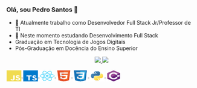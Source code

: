### Olá, sou Pedro Santos 👋

- 🔭 Atualmente trabalho como Desenvolvedor Full Stack Jr/Professor de TI
- 🌱 Neste momento estudando Desenvolvimento Full Stack 
- Graduação em Tecnologia de Jogos Digitais
- Pós-Graduação em Docência do Ensino Superior


<div align="center">
  <a href="https://github.com/pedrohrsantos01">
  <img height="180em" src="https://github-readme-stats.vercel.app/api?username=pedrohrsantos01&show_icons=true&theme=dracula&include_all_commits=true&count_private=true"/>
  <img height="180em" src="https://github-readme-stats-pedrohrsantos01.vercel.app/api/top-langs/?username=pedrohrsantos01&layout=compact&langs_count=7&theme=tokyonight"/>
</div>
  
  <div style="display: inline_block"><br>
  <img align="center" alt="Pedro-Js" height="30" width="40" src="https://raw.githubusercontent.com/devicons/devicon/master/icons/javascript/javascript-plain.svg">
  <img align="center" alt="Pedro-Ts" height="30" width="40" src="https://raw.githubusercontent.com/devicons/devicon/master/icons/typescript/typescript-plain.svg">
  <img align="center" alt="Pedro-React" height="30" width="40" src="https://raw.githubusercontent.com/devicons/devicon/master/icons/react/react-original.svg">
  <img align="center" alt="Pedro-HTML" height="30" width="40" src="https://raw.githubusercontent.com/devicons/devicon/master/icons/html5/html5-original.svg">
  <img align="center" alt="Pedro-CSS" height="30" width="40" src="https://raw.githubusercontent.com/devicons/devicon/master/icons/css3/css3-original.svg">
  <img align="center" alt="Pedro-Python" height="30" width="40" src="https://raw.githubusercontent.com/devicons/devicon/master/icons/python/python-original.svg">
  <img align="center" alt="Pedro-Csharp" height="30" width="40" src="https://raw.githubusercontent.com/devicons/devicon/master/icons/csharp/csharp-original.svg">
</div>




